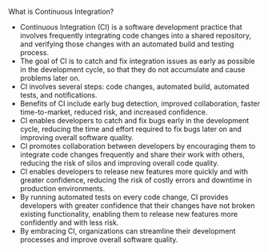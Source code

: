 What is Continuous Integration?

- Continuous Integration (CI) is a software development practice that involves frequently integrating code changes into a shared repository, and verifying those changes with an automated build and testing process.
- The goal of CI is to catch and fix integration issues as early as possible in the development cycle, so that they do not accumulate and cause problems later on.
- CI involves several steps: code changes, automated build, automated tests, and notifications.
- Benefits of CI include early bug detection, improved collaboration, faster time-to-market, reduced risk, and increased confidence.
- CI enables developers to catch and fix bugs early in the development cycle, reducing the time and effort required to fix bugs later on and improving overall software quality.
- CI promotes collaboration between developers by encouraging them to integrate code changes frequently and share their work with others, reducing the risk of silos and improving overall code quality.
- CI enables developers to release new features more quickly and with greater confidence, reducing the risk of costly errors and downtime in production environments.
- By running automated tests on every code change, CI provides developers with greater confidence that their changes have not broken existing functionality, enabling them to release new features more confidently and with less risk.
- By embracing CI, organizations can streamline their development processes and improve overall software quality.
